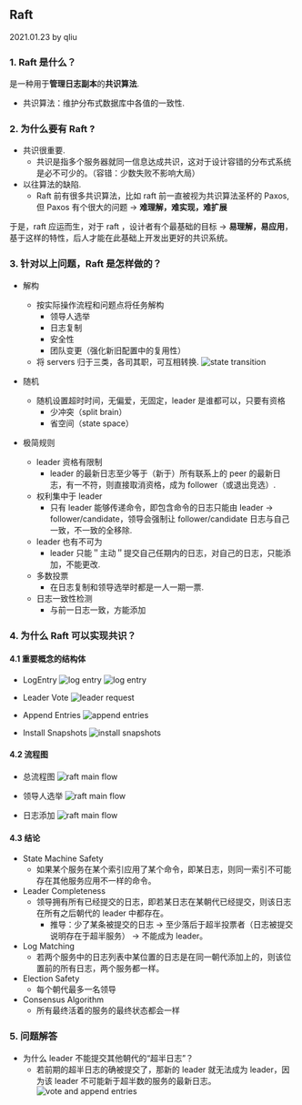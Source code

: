 ## Raft

2021.01.23 by qliu

### 1. Raft 是什么？

是一种用于**管理日志副本**的**共识算法**.

- 共识算法：维护分布式数据库中各值的一致性.

### 2. 为什么要有 Raft ?

- 共识很重要.
  - 共识是指多个服务器就同一信息达成共识，这对于设计容错的分布式系统是必不可少的。（容错：少数失败不影响大局）
- 以往算法的缺陷.
  - Raft 前有很多共识算法，比如 raft 前一直被视为共识算法圣杯的 Paxos, 但 Paxos 有个很大的问题 -> **难理解，难实现，难扩展**

于是，raft 应运而生，对于 raft ，设计者有个最基础的目标 -> **易理解，易应用**，基于这样的特性，后人才能在此基础上开发出更好的共识系统。

### 3. 针对以上问题，Raft 是怎样做的？

- 解构

  - 按实际操作流程和问题点将任务解构
    - 领导人选举
    - 日志复制
    - 安全性
    - 团队变更（强化新旧配置中的复用性）
  - 将 servers 归于三类，各司其职，可互相转换.
    ![state transition](./pics/lec_6/state_transition.png)

- 随机

  - 随机设置超时时间，无偏爱，无固定，leader 是谁都可以，只要有资格
    - 少冲突（split brain）
    - 省空间（state space）

- 极简规则
  - leader 资格有限制
    - leader 的最新日志至少等于（新于）所有联系上的 peer 的最新日志，有一不符，则直接取消资格，成为 follower（或退出竞选）.
  - 权利集中于 leader
    - 只有 leader 能够传递命令，即包含命令的日志只能由 leader -> follower/candidate，领导会强制让 follower/candidate 日志与自己一致，不一致的全移除.
  - leader 也有不可为
    - leader 只能＂主动＂提交自己任期内的日志，对自己的日志，只能添加，不能更改.
  - 多数投票
    - 在日志复制和领导选举时都是一人一期一票.
  - 日志一致性检测
    - 与前一日志一致，方能添加

### 4. 为什么 Raft 可以实现共识？

#### 4.1 重要概念的结构体

- LogEntry
  ![log entry](./pics/lec_6/log_entry.png)
  ![log entry](./pics/lec_6/LogEntry.png)

- Leader Vote
  ![leader request](./pics/lec_6/RequestVote.png)

- Append Entries
  ![append entries](./pics/lec_6/append_entries.png)

- Install Snapshots
  ![install snapshots](./pics/lec_6/InstallSnapshotsArgs.png)

#### 4.2 流程图

- 总流程图
  ![raft main flow](./pics/lec_6/raft_main_flow.png)

- 领导人选举
  ![raft main flow](./pics/lec_6/leader_election.png)

- 日志添加
  ![raft main flow](./pics/lec_6/log_replication.png)

#### 4.3 结论

- State Machine Safety
  - 如果某个服务在某个索引应用了某个命令，即某日志，则同一索引不可能存在其他服务应用不一样的命令。
- Leader Completeness
  - 领导拥有所有已经提交的日志，即若某日志在某朝代已经提交，则该日志在所有之后朝代的 leader 中都存在。
    - 推导：少了某条被提交的日志 -> 至少落后于超半投票者（日志被提交说明存在于超半服务） -> 不能成为 leader。
- Log Matching
  - 若两个服务中的日志列表中某位置的日志是在同一朝代添加上的，则该位置前的所有日志，两个服务都一样。
- Election Safety
  - 每个朝代最多一名领导
- Consensus Algorithm
  - 所有最终活着的服务的最终状态都会一样

### 5. 问题解答

- 为什么 leader 不能提交其他朝代的“超半日志”？
  - 若前期的超半日志的确被提交了，那新的 leader 就无法成为 leader，因为该 leader 不可能新于超半数的服务的最新日志。
    ![vote and append entries](./pics/lec_6/vote_&_ae.png)
